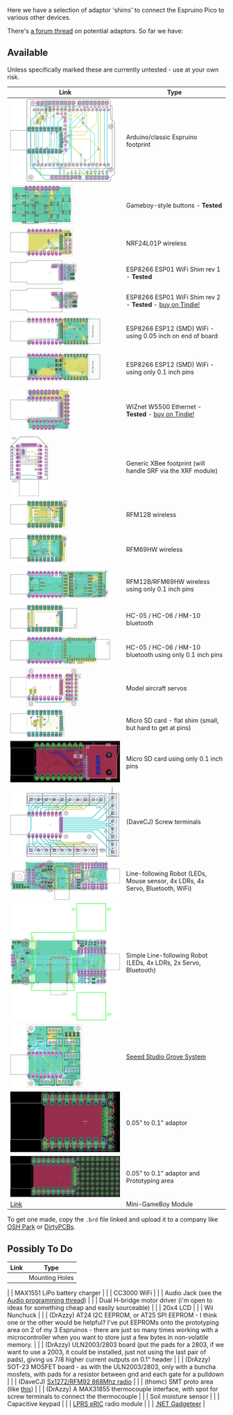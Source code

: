 Here we have a selection of adaptor 'shims' to connect the Espruino Pico to various other devices. 

There's [a forum thread](http://forum.espruino.com/conversations/259519/) on potential adaptors. So far we have:

Available
--------

Unless specifically marked these are currently untested - use at your own risk.

| Link | Type |
|------|------|
| [![](eagle/arduino.png)](eagle/arduino.brd) |  Arduino/classic Espruino footprint |
| [![](eagle/buttons.png)](eagle/buttons.brd) |  Gameboy-style buttons - **Tested** |
| [![](eagle/nrf24.png)](eagle/nrf24.brd) |  NRF24L01P wireless |
| [![](eagle/esp8266_esp01_shim_rev1.png)](eagle/esp8266_esp01_shim_rev1.brd) | ESP8266 ESP01 WiFi Shim rev 1 - **Tested** |
| [![](eagle/esp8266_esp01_shim_rev2.png)](eagle/esp8266_esp01_shim_rev2.brd) | ESP8266 ESP01 WiFi Shim rev 2 - **Tested** - [buy on Tindie!](https://www.tindie.com/products/gfwilliams/espruino-pico-esp8266-wifi-shim/) |
| [![](eagle/esp8266_esp12.png)](eagle/esp8266_esp12.brd) |  ESP8266 ESP12 (SMD) WiFi - using 0.05 inch on end of board  |
| [![](eagle/esp8266_esp12_header.png)](eagle/esp8266_esp12_header.brd) |  ESP8266 ESP12 (SMD) WiFi  - using only 0.1 inch pins |
| [![](eagle/w550io.png)](eagle/w550io.brd) |  WIZnet W5500 Ethernet - **Tested**  - [buy on Tindie!](https://www.tindie.com/products/gfwilliams/espruino-pico-wiznet-w550io-ethernet-shim/) |
| [![](eagle/xbee.png)](eagle/xbee.brd) |  Generic XBee footprint (will handle SRF via the XRF module) |
| [![](eagle/rfm12b.png)](eagle/rfm12b.brd) | RFM12B  wireless |
| [![](eagle/rfm69.png)](eagle/rfm69.brd) |  RFM69HW wireless |
| [![](eagle/rfm69_rfm12b_header.png)](eagle/rfm69_rfm12b_header.brd) |  RFM12B/RFM69HW wireless using only 0.1 inch pins |
| [![](eagle/bluetooth.png)](eagle/bluetooth.brd)  |  HC-05 / HC-06 / HM-10 bluetooth |
| [![](eagle/bluetooth_header.png)](eagle/bluetooth_header.brd)  |  HC-05 / HC-06 / HM-10 bluetooth using only 0.1 inch pins |
| [![](eagle/servo.png)](eagle/servo.brd) |  Model aircraft servos |
| [![](eagle/microsd.png)](eagle/microsd.brd) |  Micro SD card - flat shim (small, but hard to get at pins) |
| [![](eagle/microsd_header.png)](eagle/microsd_header.brd) |  Micro SD card using only 0.1 inch pins |
| [![](eagle/terminal.png)](eagle/terminal.brd)  |  (DaveCJ) Screw terminals |
| [![](eagle/robot.png)](eagle/robot.brd) |  Line-following Robot (LEDs, Mouse sensor, 4x LDRs, 4x Servo, Bluetooth, WiFi) |
| [![](eagle/robot_simple.png)](eagle/robot_simple.brd) |  Simple Line-following Robot (LEDs, 4x LDRs, 2x Servo, Bluetooth) |
| [![](eagle/grove.png)](eagle/grove.brd) |  [Seeed Studio Grove System](http://www.seeedstudio.com/depot/s/grovefamily.html) |
| [![](eagle/pins.png)](eagle/pins.brd) |  0.05" to 0.1" adaptor |
| [![](eagle/prototype.png)](eagle/prototype.brd) |   0.05" to 0.1" adaptor and Prototyping area |
| [Link](../EspruBoy/espruboy.brd) | Mini-GameBoy Module |

To get one made, copy the `.brd` file linked and upload it to a company like [OSH Park](https://www.oshpark.com/) or [DirtyPCBs](http://dirtypcbs.com/).

Possibly To Do
------------

| Link | Type |
|------|------|
|  |  Mounting Holes |

|  |  MAX1551 LiPo battery charger |
|  |  CC3000 WiFi |
|  |  Audio Jack (see the [Audio programming thread](http://forum.espruino.com/conversations/257732/)) |
|  |  Dual H-bridge motor driver (i'm open to ideas for something cheap and easily sourceable) |
|  |  20x4 LCD |
|  |  Wii Nunchuck |
|  |  (DrAzzy) AT24 I2C EEPROM, or AT25 SPI EEPROM - I think one or the other would be helpful? I've put EEPROMs onto the prototyping area on 2 of my 3 Espruinos - there are just so many times working with a microcontroller when you want to store just a few bytes in non-volatile memory. |
|  |  (DrAzzy) ULN2003/2803 board (put the pads for a 2803, if we want to use a 2003, it could be installed, just not using the last pair of pads), giving us 7/8 higher current outputs on 0.1" header |
|  |  (DrAzzy) SOT-23 MOSFET board - as with the ULN2003/2803, only with a buncha mosfets, with pads for a resistor between gnd and each gate for a pulldown |
|  |  (DaveCJ) [Sx1272/RFM92 868Mhz radio](http://www.ebay.co.uk/itm/HopeRF-RFM92W-915Mhz-LoRa-Ultra-Long-Range-Transceiver-SX1272-compatible-/181415801105) |
|  |  (thomc) SMT proto area (like [this](http://www.adafruit.com/product/1212)) |
|  |  (DrAzzy) A MAX31855 thermocouple interface, with spot for screw terminals to connect the thermocouple |
|  |  Soil moisture sensor |
|  |  Capacitive keypad |
|  |  [LPRS eRIC](http://www.lprs.co.uk/easy-radio/eric/) radio module |
|  |  [.NET Gadgeteer](http://www.netmf.com/gadgeteer/) |

